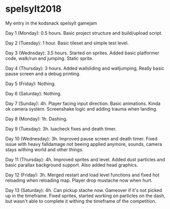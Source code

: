 # spelsylt2018
My entry in the kodsnack spelsylt gamejam

Day 1 (Monday): 0.5 hours. Basic project structure and build/upload script.

Day 2 (Tuesday): 1 hour. Basic tileset and simple test level.

Day 3 (Wednsday): 3.5 hours. Started on sprites. Added basic platformer code, walk/run and jumping. Static sprite.

Day 4 (Thursday): 3 hours. Added wallsliding and walljumping, Really basic pause screen and a debug printing.

Day 5 (Friday): Nothing.

Day 6 (Saturday): Nothing.

Day 7 (Sunday): 4h. Player facing input direction. Basic animations. Kinda ok camera system. Screenshake logic and adding trauma when landing.

Day 8 (Monday): 1h. Dashing.

Day 9 (Tuesday): 3h. luacheck fixes and death timer.

Day 10 (Wednesday): 3h. Improved pause screen and death timer. Fixed issue with heavy falldamage not beeing applied anymore, sounds, camera stays withing world and other things.

Day 11 (Thursday): 4h. Improved sprites and level. Added dust particles and basic parallax background support. Also added head graphics.

Day 12 (Friday): 3h. Merged restart and load level functions and fixed hot reloading when reloading map. Player drop mustache now when hurt.

Day 13 (Saturday): 4h. Can pickup stache now. Gameover if it's not picked up in the timeframe. Fixed sprites, started working on particles on the dash, but wasn't able to complete it withing the timeframe of the competition.
